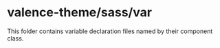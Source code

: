 # valence-theme/sass/var

This folder contains variable declaration files named by their component class.
